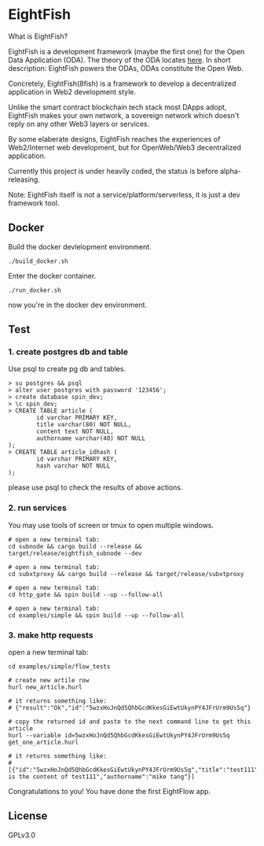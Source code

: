 # EightFish

What is EightFish?

EightFish is a development framework (maybe the first one) for the Open Data Application (ODA). The theory of the ODA locates [here](https://medium.com/@daogangtang/the-road-to-open-web-b684879a5571). In short description: EightFish powers the ODAs, ODAs constitute the Open Web.

Concretely, EightFish(8fish) is a framework to develop a decentralized application in Web2 development style.

Unlike the smart contract blockchain tech stack most DApps adopt, EightFish makes your own network, a sovereign network which doesn't reply on any other Web3 layers or services.

By some elaberate designs, EightFish reaches the experiences of Web2/Internet web development, but for OpenWeb/Web3 decentralized application.

Currently this project is under heavily coded, the status is before alpha-releasing.

Note: EightFish itself is not a service/platform/serverless, it is just a dev framework tool.


## Docker

Build the docker devlelopment environment.
```
./build_docker.sh
```

Enter the docker container.

```
./run_docker.sh
```

now you're in the docker dev environment.

## Test

### 1. create postgres db and table

Use psql to create pg db and tables.

```
> su postgres && psql
> alter user postgres with password '123456';
> create database spin_dev;
> \c spin_dev;
> CREATE TABLE article (
        id varchar PRIMARY KEY, 
        title varchar(80) NOT NULL,
        content text NOT NULL,
        authorname varchar(40) NOT NULL
);
> CREATE TABLE article_idhash (
        id varchar PRIMARY KEY,
        hash varchar NOT NULL
);

```
please use psql to check the results of above actions.


### 2. run services 

You may use tools of screen or tmux to open multiple windows.

```
# open a new terminal tab:
cd subnode && cargo build --release && target/release/eightfish_subnode --dev

# open a new terminal tab:
cd subxtproxy && cargo build --release && target/release/subxtproxy

# open a new terminal tab:
cd http_gate && spin build --up --follow-all

# open a new terminal tab:
cd examples/simple && spin build --up --follow-all

```

### 3. make http requests

open a new terminal tab:
```
cd examples/simple/flow_tests

# create new artile row
hurl new_article.hurl

# it returns something like:
# {"result":"Ok","id":"5wzxHoJnQd5QhbGcdKkesGiEwtUkynPY4JFrUrm9Us5q"}

# copy the returned id and paste to the next command line to get this article 
hurl --variable id=5wzxHoJnQd5QhbGcdKkesGiEwtUkynPY4JFrUrm9Us5q get_one_article.hurl

# it returns something like:
# [{"id":"5wzxHoJnQd5QhbGcdKkesGiEwtUkynPY4JFrUrm9Us5q","title":"test111","content":"this is the content of test111","authorname":"mike tang"}]

```

Congratulations to you! You have done the first EightFlow app.


## License

GPLv3.0


